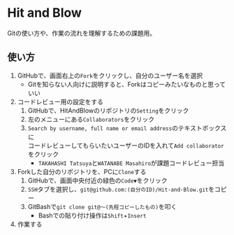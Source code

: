 ﻿# Hit and Blow

Gitの使い方や、作業の流れを理解するための課題用。  

## 使い方

1. GitHubで、画面右上の`Fork`をクリックし、自分のユーザー名を選択
    - Gitを知らない人向けに説明すると、Forkはコピーみたいなものと思っていい
1. コードレビュー用の設定をする
    1. GitHubで、HitAndBlowのリポジトリの`Setting`をクリック
    1. 左のメニューにある`Collaborators`をクリック
    1. `Search by username, full name or email address`のテキストボックスに  
    コードレビューしてもらいたいユーザーのIDを入れて`Add collaborator`をクリック
        - `TAKAHASHI Tatsuya`と`WATANABE Masahiro`が課題コードレビュー担当
1. Forkした自分のリポジトリを、PCに`Clone`する
    1. GitHubで、画面中央付近の緑色の`Code▼`をクリック
    1. `SSH`タブを選択し、`git@github.com:(自分のID)/Hit-and-Blow.git`をコピー
    1. GitBashで`git clone git@～(先程コピーしたもの)`を叩く
        - Bashでの貼り付け操作は`Shift`+`Insert`
1. 作業する
